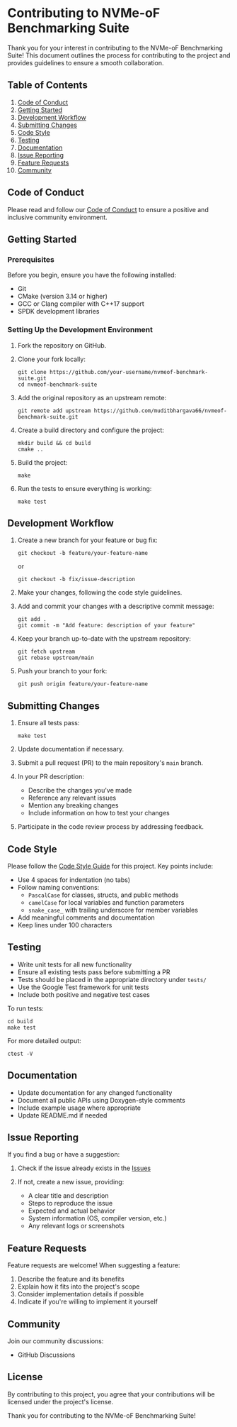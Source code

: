 # Contributing to NVMe-oF Benchmarking Suite

Thank you for your interest in contributing to the NVMe-oF Benchmarking Suite! This document outlines the process for contributing to the project and provides guidelines to ensure a smooth collaboration.

## Table of Contents

1. [Code of Conduct](#code-of-conduct)
2. [Getting Started](#getting-started)
3. [Development Workflow](#development-workflow)
4. [Submitting Changes](#submitting-changes)
5. [Code Style](#code-style)
6. [Testing](#testing)
7. [Documentation](#documentation)
8. [Issue Reporting](#issue-reporting)
9. [Feature Requests](#feature-requests)
10. [Community](#community)

## Code of Conduct

Please read and follow our [Code of Conduct](CODE_OF_CONDUCT.md) to ensure a positive and inclusive community environment.

## Getting Started

### Prerequisites

Before you begin, ensure you have the following installed:
- Git
- CMake (version 3.14 or higher)
- GCC or Clang compiler with C++17 support
- SPDK development libraries

### Setting Up the Development Environment

1. Fork the repository on GitHub.

2. Clone your fork locally:
   ```
   git clone https://github.com/your-username/nvmeof-benchmark-suite.git
   cd nvmeof-benchmark-suite
   ```

3. Add the original repository as an upstream remote:
   ```
   git remote add upstream https://github.com/muditbhargava66/nvmeof-benchmark-suite.git
   ```

4. Create a build directory and configure the project:
   ```
   mkdir build && cd build
   cmake ..
   ```

5. Build the project:
   ```
   make
   ```

6. Run the tests to ensure everything is working:
   ```
   make test
   ```

## Development Workflow

1. Create a new branch for your feature or bug fix:
   ```
   git checkout -b feature/your-feature-name
   ```
   or
   ```
   git checkout -b fix/issue-description
   ```

2. Make your changes, following the code style guidelines.

3. Add and commit your changes with a descriptive commit message:
   ```
   git add .
   git commit -m "Add feature: description of your feature"
   ```

4. Keep your branch up-to-date with the upstream repository:
   ```
   git fetch upstream
   git rebase upstream/main
   ```

5. Push your branch to your fork:
   ```
   git push origin feature/your-feature-name
   ```

## Submitting Changes

1. Ensure all tests pass:
   ```
   make test
   ```

2. Update documentation if necessary.

3. Submit a pull request (PR) to the main repository's `main` branch.

4. In your PR description:
   - Describe the changes you've made
   - Reference any relevant issues
   - Mention any breaking changes
   - Include information on how to test your changes

5. Participate in the code review process by addressing feedback.

## Code Style

Please follow the [Code Style Guide](code_style_guide.md) for this project. Key points include:

- Use 4 spaces for indentation (no tabs)
- Follow naming conventions:
  - `PascalCase` for classes, structs, and public methods
  - `camelCase` for local variables and function parameters
  - `snake_case_` with trailing underscore for member variables
- Add meaningful comments and documentation
- Keep lines under 100 characters

## Testing

- Write unit tests for all new functionality
- Ensure all existing tests pass before submitting a PR
- Tests should be placed in the appropriate directory under `tests/`
- Use the Google Test framework for unit tests
- Include both positive and negative test cases

To run tests:
```
cd build
make test
```

For more detailed output:
```
ctest -V
```

## Documentation

- Update documentation for any changed functionality
- Document all public APIs using Doxygen-style comments
- Include example usage where appropriate
- Update README.md if needed

## Issue Reporting

If you find a bug or have a suggestion:

1. Check if the issue already exists in the [Issues](https://github.com/muditbhargava66/nvmeof-benchmark-suite/issues)

2. If not, create a new issue, providing:
   - A clear title and description
   - Steps to reproduce the issue
   - Expected and actual behavior
   - System information (OS, compiler version, etc.)
   - Any relevant logs or screenshots

## Feature Requests

Feature requests are welcome! When suggesting a feature:

1. Describe the feature and its benefits
2. Explain how it fits into the project's scope
3. Consider implementation details if possible
4. Indicate if you're willing to implement it yourself

## Community

Join our community discussions:

- GitHub Discussions


## License

By contributing to this project, you agree that your contributions will be licensed under the project's license.

Thank you for contributing to the NVMe-oF Benchmarking Suite!